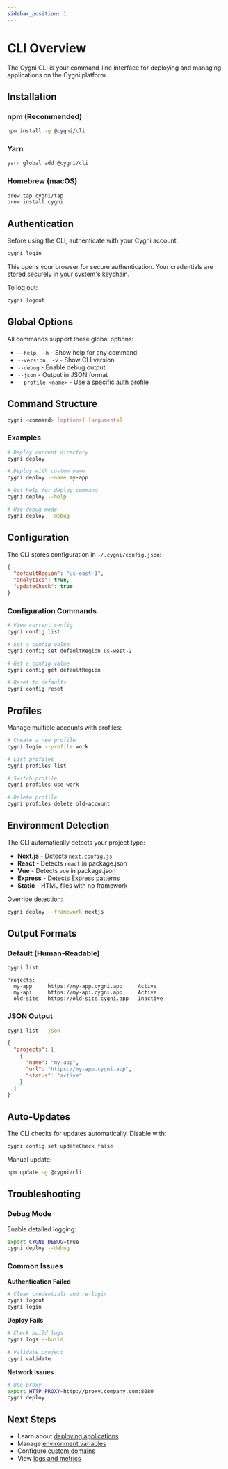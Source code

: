 ```yaml
---
sidebar_position: 1
---
```


# CLI Overview

The Cygni CLI is your command-line interface for deploying and managing applications on the Cygni platform.

## Installation

### npm (Recommended)

```bash
npm install -g @cygni/cli
```

### Yarn

```bash
yarn global add @cygni/cli
```

### Homebrew (macOS)

```bash
brew tap cygni/tap
brew install cygni
```

## Authentication

Before using the CLI, authenticate with your Cygni account:

```bash
cygni login
```

This opens your browser for secure authentication. Your credentials are stored securely in your system's keychain.

To log out:

```bash
cygni logout
```

## Global Options

All commands support these global options:

- `--help, -h` - Show help for any command
- `--version, -v` - Show CLI version
- `--debug` - Enable debug output
- `--json` - Output in JSON format
- `--profile <name>` - Use a specific auth profile

## Command Structure

```bash
cygni <command> [options] [arguments]
```

### Examples

```bash
# Deploy current directory
cygni deploy

# Deploy with custom name
cygni deploy --name my-app

# Get help for deploy command
cygni deploy --help

# Use debug mode
cygni deploy --debug
```

## Configuration

The CLI stores configuration in `~/.cygni/config.json`:

```json
{
  "defaultRegion": "us-east-1",
  "analytics": true,
  "updateCheck": true
}
```

### Configuration Commands

```bash
# View current config
cygni config list

# Set a config value
cygni config set defaultRegion us-west-2

# Get a config value
cygni config get defaultRegion

# Reset to defaults
cygni config reset
```

## Profiles

Manage multiple accounts with profiles:

```bash
# Create a new profile
cygni login --profile work

# List profiles
cygni profiles list

# Switch profile
cygni profiles use work

# Delete profile
cygni profiles delete old-account
```

## Environment Detection

The CLI automatically detects your project type:

- **Next.js** - Detects `next.config.js`
- **React** - Detects `react` in package.json
- **Vue** - Detects `vue` in package.json
- **Express** - Detects Express patterns
- **Static** - HTML files with no framework

Override detection:

```bash
cygni deploy --framework nextjs
```

## Output Formats

### Default (Human-Readable)

```bash
cygni list
```

```
Projects:
  my-app     https://my-app.cygni.app     Active
  my-api     https://my-api.cygni.app     Active
  old-site   https://old-site.cygni.app   Inactive
```

### JSON Output

```bash
cygni list --json
```

```json
{
  "projects": [
    {
      "name": "my-app",
      "url": "https://my-app.cygni.app",
      "status": "active"
    }
  ]
}
```

## Auto-Updates

The CLI checks for updates automatically. Disable with:

```bash
cygni config set updateCheck false
```

Manual update:

```bash
npm update -g @cygni/cli
```

## Troubleshooting

### Debug Mode

Enable detailed logging:

```bash
export CYGNI_DEBUG=true
cygni deploy --debug
```

### Common Issues

**Authentication Failed**
```bash
# Clear credentials and re-login
cygni logout
cygni login
```

**Deploy Fails**
```bash
# Check build logs
cygni logs --build

# Validate project
cygni validate
```

**Network Issues**
```bash
# Use proxy
export HTTP_PROXY=http://proxy.company.com:8080
cygni deploy
```

## Next Steps

- Learn about [deploying applications](/docs/cli/deploy)
- Manage [environment variables](/docs/cli/env)
- Configure [custom domains](/docs/cli/domains)
- View [logs and metrics](/docs/cli/logs)